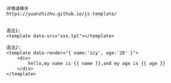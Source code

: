 	详情请移步
	https://yuanzhizhu.github.io/js-template/


	语法1:  
	<template data-src="xxx.tpl"></template>

	语法2:  
	<template data-render="{ name:'zzy', age:'20' }">
		<div>
			hello,my name is {{ name }},and my age is {{ age }}
		</div>
	</template>
